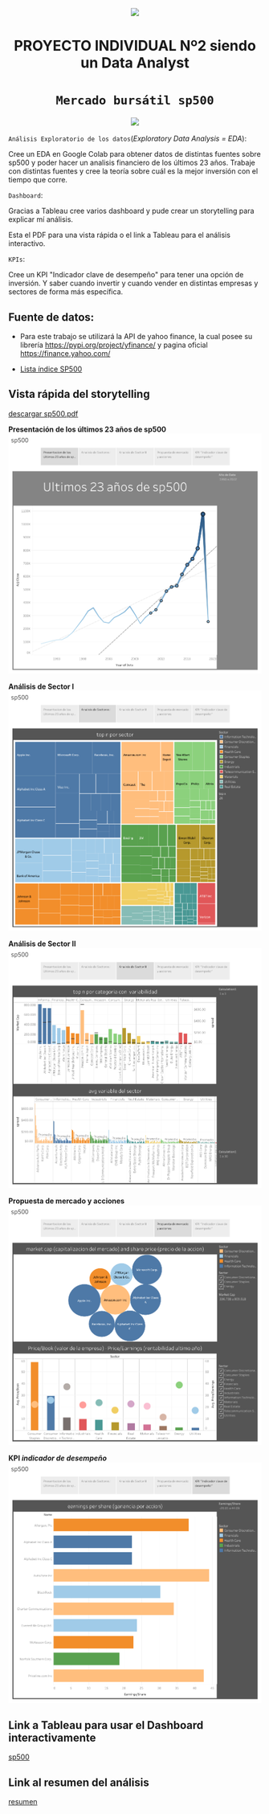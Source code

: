 <p align='center'>
<img src ="https://d31uz8lwfmyn8g.cloudfront.net/Assets/logo-henry-white-lg.png">
<p>

<h1 align='center'>
 <b>PROYECTO INDIVIDUAL Nº2 siendo un Data Analyst</b>
</h1>

# <h1 align="center">**`Mercado bursátil sp500`**</h1>

<p align='center'>
<img src = 'https://m.foolcdn.com/media/dubs/original_images/Intro_slide_-_digital_stock_chart_going_up_-_source_getty.jpg' height = 200>
<p>

`Análisis Exploratorio de los datos`(_Exploratory Data Analysis = EDA_):

Cree un EDA en Google Colab para obtener datos de distintas fuentes sobre sp500 y poder hacer un analisis financiero
de los últimos 23 años.
Trabaje con distintas fuentes y cree la teoría sobre cuál es la mejor inversión con el tiempo que corre.

`Dashboard`:

Gracias a Tableau cree varios dashboard y pude crear un storytelling para explicar mí análisis.

Esta el PDF para una vista rápida o el link a Tableau para el análisis interactivo.

`KPIs`:

Cree un KPI "Indicador clave de desempeño" para tener una opción de inversión. Y saber cuando invertir y cuando vender en distintas
empresas y sectores de forma más específica.

## Fuente de datos:

- Para este trabajo se utilizará la API de yahoo finance, la cual posee su librería https://pypi.org/project/yfinance/ y
  pagina oficial https://finance.yahoo.com/

- [Lista índice SP500](https://www.google.com/url?q=https://en.wikipedia.org/wiki/List_of_S%2526P_500_companies&sa=D&source=docs&ust=1676566032938438&usg=AOvVaw3J6gZYtEH8xJABTCf0pYqO)


## Vista rápida del storytelling 
[descargar sp500.pdf ](tableau/sp500.pdf)

**Presentación de los últimos 23 años de sp500**
![img_1](tableau/sp500.png)

**Análisis de Sector I**
![img_2](tableau/sp500%20(1).png)

**Análisis de Sector II**
![img_2](tableau/sp500%20(2).png)

**Propuesta de mercado y acciones**
![img_3](tableau/sp500%20(3).png)

**KPI *indicador de desempeño***
![img_4](tableau/sp500%20(4).png)


## Link a Tableau para usar el Dashboard interactivamente
[sp500](https://public.tableau.com/views/sp500_16798321799250/sp500?:language=es-ES&:display_count=n&:origin=viz_shre_link)

## Link al resumen del análisis
[resumen](resumen.md)